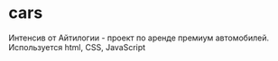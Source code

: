 # cars
Интенсив от Айтилогии - проект по аренде премиум автомобилей. Используется html, CSS, JavaScript 

